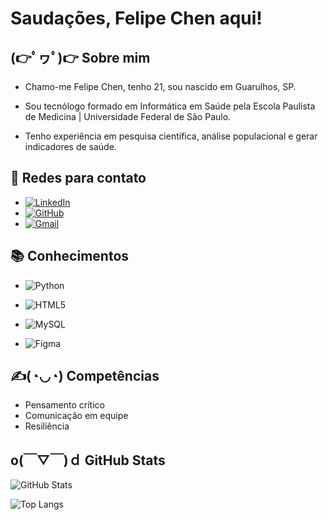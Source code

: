 # Saudações, Felipe Chen aqui!

## (👉ﾟヮﾟ)👉 Sobre mim

- Chamo-me Felipe Chen, tenho 21, sou nascido em Guarulhos, SP.

- Sou tecnólogo formado em Informática em Saúde pela Escola Paulista de Medicina | Universidade Federal de São Paulo.

- Tenho experiência em pesquisa científica, análise populacional e gerar indicadores de saúde.


## 📩 Redes para contato 

- [![LinkedIn](https://img.shields.io/badge/LinkedIn-0077B5?style=for-the-badge&logo=linkedin&logoColor=white)](https://www.linkedin.com/in/felipe-chen-973904206/)
- [![GitHub](https://img.shields.io/badge/GitHub-100000?style=for-the-badge&logo=github&logoColor=white)](https://github.com/hetakuso)
- [![Gmail](https://img.shields.io/badge/Gmail-333333?style=for-the-badge&logo=gmail&logoColor=red)](mailto:felipe.chen@unifesp.com)

## 📚 Conhecimentos 

- ![Python](https://img.shields.io/badge/python-3670A0?style=for-the-badge&logo=python&logoColor=ffdd54)

- ![HTML5](https://img.shields.io/badge/HTML5-E34F26?style=for-the-badge&logo=html5&logoColor=white)

- ![MySQL](https://img.shields.io/badge/MySQL-00000F?style=for-the-badge&logo=mysql&logoColor=white)

- ![Figma](https://img.shields.io/badge/Figma-696969?style=for-the-badge&logo=figma&logoColor=figma)

## ✍️(◔◡◔) Competências 
- Pensamento crítico
- Comunicação em equipe
- Resiliência

## o(￣▽￣)ｄ GitHub Stats

![GitHub Stats](https://github-readme-stats.vercel.app/api?username=Hetakuso&theme=transparent&bg_color=000&border_color=30A3DC&show_icons=true&icon_color=30A3DC&title_color=E94D5F&text_color=FFF)

![Top Langs](https://github-readme-stats-git-masterrstaa-rickstaa.vercel.app/api/top-langs/?username=Hetakuso&layout=compact&bg_color=000&border_color=30A3DC&title_color=E94D5F&text_color=FFF)
